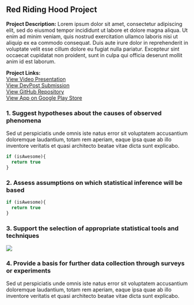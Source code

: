 ## Red Riding Hood Project

**Project Description:** Lorem ipsum dolor sit amet, consectetur adipiscing elit, sed do eiusmod tempor incididunt ut labore et dolore magna aliqua. Ut enim ad minim veniam, quis nostrud exercitation ullamco laboris nisi ut aliquip ex ea commodo consequat. Duis aute irure dolor in reprehenderit in voluptate velit esse cillum dolore eu fugiat nulla pariatur. Excepteur sint occaecat cupidatat non proident, sunt in culpa qui officia deserunt mollit anim id est laborum.

**Project Links:** <br>
<a href="https://youtu.be/pg4wzs5vt6g">View Video Presentation</a> <br>
<a href="https://devpost.com/software/red-riding-hood-2i47k3">View DevPost Submission</a> <br>
<a href="https://github.com/sodonova/CommunityNonprofit10">View GitHub Repository</a> <br>
<a href="https://play.google.com/store/apps/details?id=com.rrhteam.nonprofitapp&hl=en_US">View App on Google Play Store</a> <br>

### 1. Suggest hypotheses about the causes of observed phenomena

Sed ut perspiciatis unde omnis iste natus error sit voluptatem accusantium doloremque laudantium, totam rem aperiam, eaque ipsa quae ab illo inventore veritatis et quasi architecto beatae vitae dicta sunt explicabo. 

```javascript
if (isAwesome){
  return true
}
```

### 2. Assess assumptions on which statistical inference will be based

```javascript
if (isAwesome){
  return true
}
```

### 3. Support the selection of appropriate statistical tools and techniques

<img src="images/dummy_thumbnail.jpg?raw=true"/>

### 4. Provide a basis for further data collection through surveys or experiments

Sed ut perspiciatis unde omnis iste natus error sit voluptatem accusantium doloremque laudantium, totam rem aperiam, eaque ipsa quae ab illo inventore veritatis et quasi architecto beatae vitae dicta sunt explicabo. 
